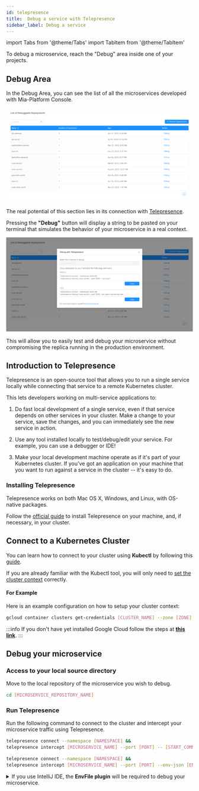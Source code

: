 ```yaml
---
id: telepresence
title:  Debug a service with Telepresence
sidebar_label: Debug a service
---
```


import Tabs from '@theme/Tabs'
import TabItem from '@theme/TabItem'

To debug a microservice, reach the "Debug" area inside one of your projects.

## Debug Area

In the Debug Area, you can see the list of all the microservices developed with Mia-Platform Console.

![Img](img/debug-view.png)

The real potential of this section lies in its connection with [Telepresence](https://www.telepresence.io/).

Pressing the **"Debug"** button will display a string to be pasted on your terminal that simulates the behavior of your microservice in a real context.

![Img](img/debug-action.png)

This will allow you to easily test and debug your microservice without compromising the replica running in the production environment.

## Introduction to Telepresence

Telepresence is an open-source tool that allows you to run a single service locally while connecting that service to a remote Kubernetes cluster. 

This lets developers working on multi-service applications to:

1. Do fast local development of a single service, even if that service depends on other services in your cluster. Make a change to your service, save the changes, and you can immediately see the new service in action.

2. Use any tool installed locally to test/debug/edit your service. For example, you can use a debugger or IDE!

3. Make your local development machine operate as if it's part of your Kubernetes cluster. If you've got an application on your machine that you want to run against a service in the cluster -- it's easy to do.

### Installing Telepresence

Telepresence works on both Mac OS X, Windows, and Linux, with OS-native packages.

Follow the [official guide](https://www.getambassador.io/docs/telepresence-oss/2.17/quick-start?os=gnu-linux) to install Telepresence on your machine, and, if necessary, in your cluster.

## Connect to a Kubernetes Cluster

You can learn how to connect to your cluster using **Kubectl** by following this [guide](https://cloud.google.com/kubernetes-engine/docs/how-to/cluster-access-for-kubectl).

If you are already familiar with the Kubectl tool, you will only need to [set the cluster context](https://cloud.google.com/kubernetes-engine/docs/how-to/cluster-access-for-kubectl#store_info) correctly.

#### For Example

Here is an example configuration on how to setup your cluster context:
```bash
gcloud container clusters get-credentials [CLUSTER_NAME] --zone [ZONE] --project [PROJECT_NAME]
```
:::info
If you don't have yet installed Google Cloud follow the steps at [**this link**](https://cloud.google.com/sdk/install).
:::


## Debug your microservice

### Access to your local source directory

Move to the local repository of the microservice you wish to debug.

```bash
cd [MICROSERVICE_REPOSITORY_NAME]
```

### Run Telepresence

Run the following command to connect to the cluster and intercept your microservice traffic using Telepresence.

<Tabs>
<TabItem value="node" label="Node" default>

  ```bash
  telepresence connect --namespace [NAMESPACE] &&
  telepresence intercept [MICROSERVICE_NAME] --port [PORT] -- [START_COMMAND]
  ```
</TabItem>
<TabItem value="java" label="Java">

  ```bash
  telepresence connect --namespace [NAMESPACE] && 
  telepresence intercept [MICROSERVICE_NAME] --port [PORT] --env-json [ENV_JSON_FILE]
  ```

<details>
<summary>
If you use IntelliJ IDE, the <b>EnvFile plugin</b> will be required to debug your microservice.
</summary>

First, install the [EnvFile plugin](https://plugins.jetbrains.com/plugin/7861-envfile).

Then, Configure Intellij debug configurations with your JSON file.

Finally, run IntelliJ "Debug" option.

Here is an example on how to configure the env file inside IntelliJ:

![Img](img/java-intellij.png)
</details>
</TabItem>
</Tabs>


